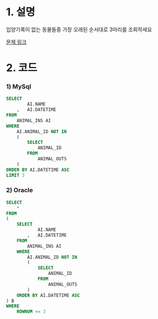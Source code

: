 # 1. 설명
입양기록이 없는 동물들중 가장 오래된 순서대로 3마리를 조회하세요

[문제 링크](https://programmers.co.kr/learn/courses/30/lessons/59044)


# 2. 코드
### 1) MySql
```sql
SELECT
        AI.NAME
    ,   AI.DATETIME
FROM
    ANIMAL_INS AI
WHERE
    AI.ANIMAL_ID NOT IN
    (
        SELECT 
            ANIMAL_ID
        FROM
            ANIMAL_OUTS
    )
ORDER BY AI.DATETIME ASC
LIMIT 3
```

### 2) Oracle
```sql
SELECT
    *
FROM
(
    SELECT
            AI.NAME
        ,   AI.DATETIME
    FROM
        ANIMAL_INS AI
    WHERE
        AI.ANIMAL_ID NOT IN
        (
            SELECT 
                ANIMAL_ID
            FROM
                ANIMAL_OUTS
        )
    ORDER BY AI.DATETIME ASC    
) B
WHERE
    ROWNUM <= 3
```